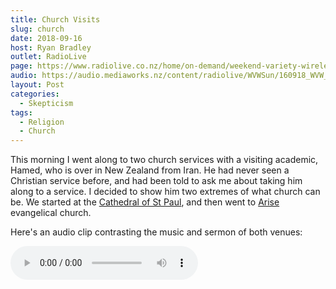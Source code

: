 ```yaml
---
title: Church Visits
slug: church
date: 2018-09-16
host: Ryan Bradley
outlet: RadioLive
page: https://www.radiolive.co.nz/home/on-demand/weekend-variety-wireless/2018/09/skeptical-thoughts--indian-scammers--alex-jones-losing-his-grip.html
audio: https://audio.mediaworks.nz/content/radiolive/WVWSun/160918_WVW_Skepticalthoughts.mp3
layout: Post
categories:
  - Skepticism
tags:
  - Religion
  - Church
---
```


This morning I went along to two church services with a visiting academic, Hamed, who is over in New Zealand from Iran. He had never seen a Christian service before, and had been told to ask me about taking him along to a service. I decided to show him two extremes of what church can be. We started at the [Cathedral of St Paul](http://wellingtoncathedral.org.nz/), and then went to [Arise](https://www.arisechurch.com/) evangelical church.

<!-- more -->

Here's an audio clip contrasting the music and sermon of both venues:

<audio controls src="/media/audio/skepticism/Services.mp3" />

We talked about Hamed's impressions of the two services. The first one was much closer to what he was expecting, and he had lots of questions about the meaning of words and phrases, which parts of the text were from the bible and which came later, the robes that people were wearing and the congregants. He thought, correctly, that the congregation at the cathedral were older and wealthy. He also found it interesting how, although the priest was obviously trying to sound relevant to his audience, the sermon was fairly irrelevant and boring.

In contrast, the Arise service was loud and exciting, warm and friendly, but Hamed noted that it seemed devoid of substance. There was no theology, just modern music and a very charismatic visiting preacher telling his story (testimony).

We talked about being a believer in Iran - that there's an expectation that muslims take part in daily prayer 5 times a day, either in public or private, and that they fast for the month of Ramadan. But, outside of that, all other attendance at the mosque is optional, and people aren't judged for not attending the three daily services or the Friday prayers and teaching.

One interesting question, after I'd explained how Arise church focus heavily on Prosperity Gospel - give (to the church) and you shall receive - was whether the government ever does something about unethical churches and preachers who push people to give a lot of money to the church. Of course this doesn't happen, often because even if a person regrets having handed over a lot of money, they don't want to have to publicly admit that they did something they regret.

Hamed said that in Iran, the mosques don't ask for money - quite possibly they're funded by the state. Instead, people are encouraged to give directly to the poor. Given how little money that is given to churches in New Zealand ends up in the hands of the needy, I wonder if churches could learn a thing or two from this!
